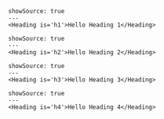 ```react
showSource: true
---
<Heading is='h1'>Hello Heading 1</Heading>
```

```react
showSource: true
---
<Heading is='h2'>Hello Heading 2</Heading>
```

```react
showSource: true
---
<Heading is='h3'>Hello Heading 3</Heading>
```

```react
showSource: true
---
<Heading is='h4'>Hello Heading 4</Heading>
```

